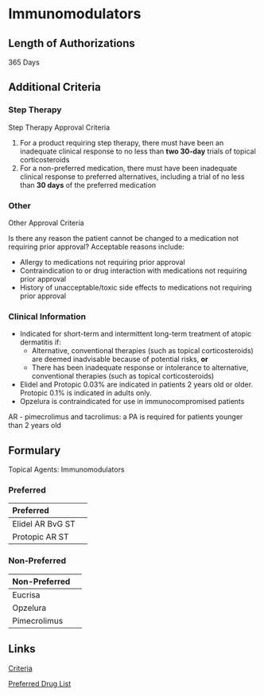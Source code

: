 # Immunomodulators

## Length of Authorizations

365 Days

## Additional Criteria

### Step Therapy

Step Therapy Approval Criteria

1.  For a product requiring step therapy, there must have been an inadequate clinical response to no less than **two 30-day** trials of topical corticosteroids
2.  For a non-preferred medication, there must have been inadequate clinical response to preferred alternatives, including a trial of no less than **30 days** of the preferred medication

### Other

Other Approval Criteria

Is there any reason the patient cannot be changed to a medication not requiring prior approval? Acceptable reasons include:

-   Allergy to medications not requiring prior approval
-   Contraindication to or drug interaction with medications not requiring prior approval
-   History of unacceptable/toxic side effects to medications not requiring prior approval

### Clinical Information

-   Indicated for short-term and intermittent long-term treatment of atopic dermatitis if:
    -   Alternative, conventional therapies (such as topical corticosteroids) are deemed inadvisable because of potential risks, **or**
    -   There has been inadequate response or intolerance to alternative, conventional therapies (such as topical corticosteroids)
-   Elidel and Protopic 0.03% are indicated in patients 2 years old or older. Protopic 0.1% is indicated in adults only.
-   Opzelura is contraindicated for use in immunocompromised patients

AR - pimecrolimus and tacrolimus: a PA is required for patients younger than 2 years old

## Formulary

Topical Agents: Immunomodulators

### Preferred

| Preferred        |      |
| :--------------- | ---: |
| Elidel AR BvG ST |      |
| Protopic AR ST   |      |

### Non-Preferred

| Non-Preferred |      |
| :------------ | ---: |
| Eucrisa       |      |
| Opzelura      |      |
| Pimecrolimus  |      |

## Links

[Criteria](https://pharmacy.medicaid.ohio.gov/sites/default/files/20220415_UPDL_Criteria_FINAL_.pdf#page=100)

[Preferred Drug List](https://pharmacy.medicaid.ohio.gov/sites/default/files/20220701_UPDL_FINAL.pdf#page=32)